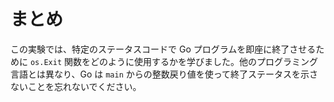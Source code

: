 # まとめ

この実験では、特定のステータスコードで Go プログラムを即座に終了させるために `os.Exit` 関数をどのように使用するかを学びました。他のプログラミング言語とは異なり、Go は `main` からの整数戻り値を使って終了ステータスを示さないことを忘れないでください。
